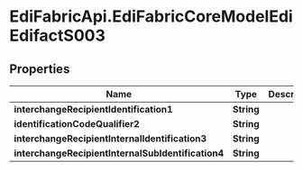 # EdiFabricApi.EdiFabricCoreModelEdiEdifactS003

## Properties
Name | Type | Description | Notes
------------ | ------------- | ------------- | -------------
**interchangeRecipientIdentification1** | **String** |  | [optional] 
**identificationCodeQualifier2** | **String** |  | [optional] 
**interchangeRecipientInternalIdentification3** | **String** |  | [optional] 
**interchangeRecipientInternalSubIdentification4** | **String** |  | [optional] 


